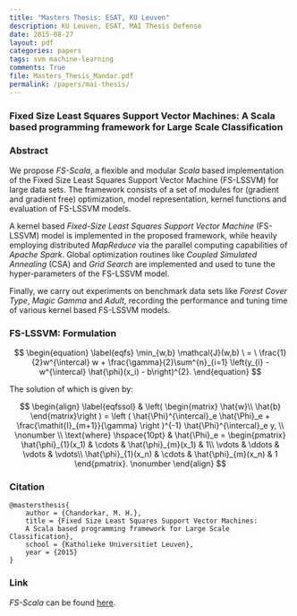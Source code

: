 ```yaml
---
title: "Masters Thesis: ESAT, KU Leuven"
description: KU Leuven, ESAT, MAI Thesis Defense
date: 2015-08-27
layout: pdf
categories: papers
tags: svm machine-learning
comments: True
file: Masters_Thesis_Mandar.pdf
permalink: /papers/mai-thesis/
---
```


### Fixed Size Least Squares Support Vector Machines: A Scala based programming framework for Large Scale Classification


### Abstract


We propose _FS-Scala_, a flexible and modular _Scala_ based implementation of the Fixed Size Least Squares Support Vector Machine (FS-LSSVM) for large data sets. The framework consists of a set of modules for (gradient and gradient free) optimization, model representation, kernel functions and evaluation of FS-LSSVM models.

A kernel based _Fixed-Size Least Squares Support Vector Machine_ (FS-LSSVM) model is implemented in the proposed framework, while heavily employing distributed _MapReduce_ via the parallel computing capabilities of _Apache Spark_. Global optimization routines like _Coupled Simulated Annealing_ (CSA) and _Grid Search_ are implemented and used to tune the hyper-parameters of the FS-LSSVM model.

Finally, we carry out experiments on benchmark data sets like _Forest Cover Type_, _Magic Gamma_ and _Adult_, recording the performance and tuning time of various kernel based FS-LSSVM models.

### FS-LSSVM: Formulation


$$
\begin{equation}
\label{eqfs}
\min_{w,b} \mathcal{J}(w,b) \ = \ \frac{1}{2}w^{\intercal} w + \frac{\gamma}{2}\sum^{n}_{i=1} \left(y_{i} - w^{\intercal} \hat{\phi}(x_i) - b\right)^{2}.
\end{equation}
$$

The solution of which is given by:

$$
\begin{align}
\label{eqfssol}
& \left( \begin{matrix}
\hat{w}\\ 
\hat{b}
\end{matrix}\right ) = 
\left ( \hat{\Phi}^{\intercal}_e \hat{\Phi}_e + \frac{\mathit{I}_{m+1}}{\gamma} \right )^{-1} \hat{\Phi}^{\intercal}_e y,
\\ \nonumber \\
\text{where} \hspace{10pt}
& \hat{\Phi}_e = \begin{pmatrix}
\hat{\phi}_{1}(x_1) & \cdots & \hat{\phi}_{m}(x_1) & 1\\ 
\vdots &  \ddots & \vdots & \vdots\\ 
\hat{\phi}_{1}(x_n) & \cdots & \hat{\phi}_{m}(x_n) & 1
\end{pmatrix}. \nonumber
\end{align}
$$

### Citation
    
    @mastersthesis{
        author = {Chandorkar, M. H.},
        title = {Fixed Size Least Squares Support Vector Machines:
		A Scala based programming framework for Large Scale Classification},
        school = {Katholieke Universitiet Leuven},
        year = {2015}
    }


### Link

_FS-Scala_ can be found [here](https://github.com/mandar2812/FS-Scala).

